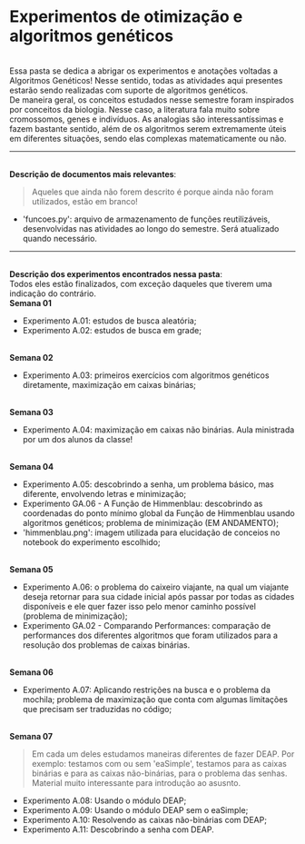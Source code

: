 # Experimentos de otimização e algoritmos genéticos

<br><justify>Essa pasta se dedica a abrigar os experimentos e anotações voltadas a Algoritmos Genéticos! Nesse sentido, todas as atividades aqui presentes estarão sendo realizadas com suporte de algoritmos genéticos.
<br> De maneira geral, os conceitos estudados nesse semestre foram inspirados por conceitos da biologia. Nesse caso, a literatura fala muito sobre cromossomos, genes e indivíduos. As analogias são interessantíssimas e fazem bastante sentido, além de os algoritmos serem extremamente úteis em diferentes situações, sendo elas complexas matematicamente ou não.</justify>

<hr>

<br>**Descrição de documentos mais relevantes**:
> Aqueles que ainda não forem descrito é porque ainda não foram utilizados, estão em branco!
- 'funcoes.py': arquivo de armazenamento de funções reutilizáveis, desenvolvidas nas atividades ao longo do semestre. Será atualizado quando necessário.

<hr> 

<br>**Descrição dos experimentos encontrados nessa pasta**:
<br> Todos eles estão finalizados, com exceção daqueles que tiverem uma indicação do contrário.
<br>**Semana 01**
- Experimento A.01: estudos de busca aleatória;
- Experimento A.02: estudos de busca em grade;

<br>**Semana 02**
- Experimento A.03: primeiros exercícios com algoritmos genéticos diretamente, maximização em caixas binárias;

<br>**Semana 03**
- Experimento A.04: maximização em caixas não binárias. Aula ministrada por um dos alunos da classe!

<br>**Semana 04**
- Experimento A.05: descobrindo a senha, um problema básico, mas diferente, envolvendo letras e minimização;
- Experimento GA.06 - A Função de Himmenblau: descobrindo as coordenadas do ponto mínimo global da Função de Himmenblau usando algoritmos genéticos; problema de minimização (EM ANDAMENTO);
- 'himmenblau.png': imagem utilizada para elucidação de conceios no notebook do experimento escolhido;

<br>**Semana 05**
- Experimento A.06: o problema do caixeiro viajante, na qual um viajante deseja retornar para sua cidade inicial após passar por todas as cidades disponíveis e ele quer fazer isso pelo menor caminho possível (problema de minimização);
- Experimento GA.02 - Comparando Performances: comparação de performances dos diferentes algoritmos que foram utilizados para a resolução dos problemas de caixas binárias.

<br>**Semana 06**
- Experimento A.07: Aplicando restrições na busca e o problema da mochila; problema de maximização que conta com algumas limitações que precisam ser traduzidas no código;

<br>**Semana 07**
> Em cada um deles estudamos maneiras diferentes de fazer DEAP. Por exemplo: testamos com ou sem 'eaSimple', testamos para as caixas binárias e para as caixas não-binárias, para o problema das senhas. Material muito interessante para introdução ao asusnto.
- Experimento A.08: Usando o módulo DEAP;
- Experimento A.09: Usando o módulo DEAP sem o eaSimple;
- Experimento A.10: Resolvendo as caixas não-binárias com DEAP;
- Experimento A.11: Descobrindo a senha com DEAP.
